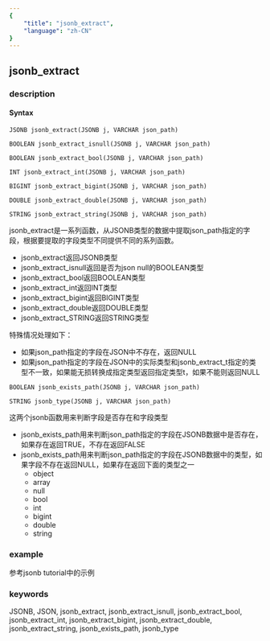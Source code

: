 ```yaml
---
{
    "title": "jsonb_extract",
    "language": "zh-CN"
}
---
```


<!-- 
Licensed to the Apache Software Foundation (ASF) under one
or more contributor license agreements.  See the NOTICE file
distributed with this work for additional information
regarding copyright ownership.  The ASF licenses this file
to you under the Apache License, Version 2.0 (the
"License"); you may not use this file except in compliance
with the License.  You may obtain a copy of the License at

  http://www.apache.org/licenses/LICENSE-2.0

Unless required by applicable law or agreed to in writing,
software distributed under the License is distributed on an
"AS IS" BASIS, WITHOUT WARRANTIES OR CONDITIONS OF ANY
KIND, either express or implied.  See the License for the
specific language governing permissions and limitations
under the License.
-->

## jsonb_extract
### description
#### Syntax

`JSONB jsonb_extract(JSONB j, VARCHAR json_path)`

`BOOLEAN jsonb_extract_isnull(JSONB j, VARCHAR json_path)`

`BOOLEAN jsonb_extract_bool(JSONB j, VARCHAR json_path)`

`INT jsonb_extract_int(JSONB j, VARCHAR json_path)`

`BIGINT jsonb_extract_bigint(JSONB j, VARCHAR json_path)`

`DOUBLE jsonb_extract_double(JSONB j, VARCHAR json_path)`

`STRING jsonb_extract_string(JSONB j, VARCHAR json_path)`


jsonb_extract是一系列函数，从JSONB类型的数据中提取json_path指定的字段，根据要提取的字段类型不同提供不同的系列函数。
- jsonb_extract返回JSONB类型
- jsonb_extract_isnull返回是否为json null的BOOLEAN类型
- jsonb_extract_bool返回BOOLEAN类型
- jsonb_extract_int返回INT类型
- jsonb_extract_bigint返回BIGINT类型
- jsonb_extract_double返回DOUBLE类型
- jsonb_extract_STRING返回STRING类型

特殊情况处理如下：
- 如果json_path指定的字段在JSON中不存在，返回NULL
- 如果json_path指定的字段在JSON中的实际类型和jsonb_extract_t指定的类型不一致，如果能无损转换成指定类型返回指定类型t，如果不能则返回NULL


`BOOLEAN jsonb_exists_path(JSONB j, VARCHAR json_path)`

`STRING jsonb_type(JSONB j, VARCHAR json_path)`

这两个jsonb函数用来判断字段是否存在和字段类型
- jsonb_exists_path用来判断json_path指定的字段在JSONB数据中是否存在，如果存在返回TRUE，不存在返回FALSE
- jsonb_exists_path用来判断json_path指定的字段在JSONB数据中的类型，如果字段不存在返回NULL，如果存在返回下面的类型之一
  - object
  - array
  - null
  - bool
  - int
  - bigint
  - double
  - string


### example

参考jsonb tutorial中的示例


### keywords
JSONB, JSON, jsonb_extract, jsonb_extract_isnull, jsonb_extract_bool, jsonb_extract_int, jsonb_extract_bigint, jsonb_extract_double, jsonb_extract_string, jsonb_exists_path, jsonb_type
